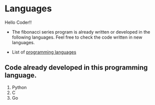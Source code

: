 # Languages

Hello Coder!!

- The fibonacci series program is already written or developed in the following languages. Feel free to check the code written in new languages.


- List of [programming languages](https://en.wikipedia.org/wiki/List_of_programming_languages)

## Code already developed in this programming language.

1. Python
2. C
3. Go
